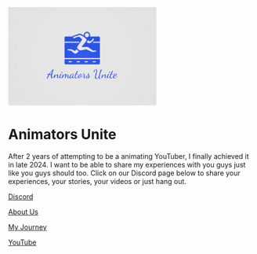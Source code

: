 [<img src="assets/AU 4.png" alt="Site Logo" height="200">](https://sone890pik.github.io/animatorsunite/)
# Animators Unite
After 2 years of attempting to be a animating YouTuber, I finally achieved it in late 2024. I want to be able to share my experiences with you guys just like you guys should too. Click on our Discord page below to share your experiences, your stories, your videos or just hang out.


[Discord](https://discord.gg/7BA45jAX)


[About Us](https://sone890pik.github.io/animatorsunite/about.html)


[My Journey](https://sone890pik.github.io/animatorsunite/mission.html)


[YouTube](https://www.youtube.com/@SemiAnimates)

<meta name="google-site-verification" content="7Xu4zlLjCSjJaXE-A1lxHDoSwiTfq4pGy-0yWXRgs0g" />
